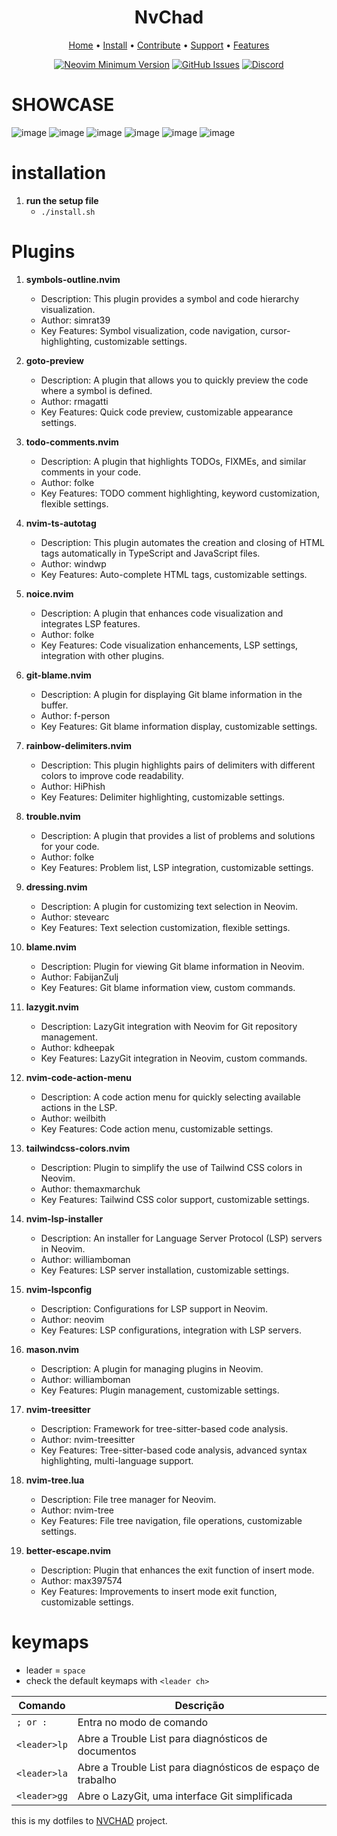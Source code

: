 <h1 align="center">NvChad</h1>

<div align="center">
	<a href="https://nvchad.com/">Home</a>
  <span> • </span>
    	<a href="https://nvchad.com/docs/quickstart/install">Install</a>
  <span> • </span>
       	<a href="https://nvchad.com/docs/contribute">Contribute</a>
  <span> • </span>
	<a href="https://github.com/NvChad/NvChad#gift_heart-support">Support</a>
  <span> • </span>
        <a href="https://nvchad.com/docs/features">Features</a>
  <p></p>
</div> 
<div align="center">
 
[![Neovim Minimum Version](https://img.shields.io/badge/Neovim-0.9.0-blueviolet.svg?style=flat-square&logo=Neovim&color=90E59A&logoColor=white)](https://github.com/neovim/neovim)
[![GitHub Issues](https://img.shields.io/github/issues/NvChad/NvChad.svg?style=flat-square&label=Issues&color=d77982)](https://github.com/Miguerfi/nvchad/issues)
[![Discord](https://img.shields.io/discord/553302713681707043?color=738adb&label=Discord&logo=discord&logoColor=white&style=flat-square)](https://discord.gg/va59u6B)


  </div>


# SHOWCASE
![image](https://github.com/Miguerfi/nvchad/assets/91486755/7c97a5a6-f5a6-415b-b284-544859d522a3)
![image](https://github.com/Miguerfi/nvchad/assets/91486755/995cd025-6b8d-4449-8254-d5f3d902f202)
![image](https://github.com/Miguerfi/nvchad/assets/91486755/4dc7cab3-4863-4fdb-9955-48cb15e215b0)
![image](https://github.com/Miguerfi/nvchad/assets/91486755/b1e05e1f-6a0e-4cf9-9503-f4c313f6d9f3)
![image](https://github.com/Miguerfi/nvchad/assets/91486755/9f3f63f2-c7d2-4849-b0d3-043e7b6cd6e4)
![image](https://github.com/Miguerfi/nvchad/assets/91486755/8d3b94a9-d5f9-4d9e-bc02-09a449312386)






# installation
1. **run the setup file**
    - `./install.sh`

# Plugins
1. **symbols-outline.nvim**
   - Description: This plugin provides a symbol and code hierarchy visualization.
   - Author: simrat39
   - Key Features: Symbol visualization, code navigation, cursor-highlighting, customizable settings.

2. **goto-preview**
   - Description: A plugin that allows you to quickly preview the code where a symbol is defined.
   - Author: rmagatti
   - Key Features: Quick code preview, customizable appearance settings.

3. **todo-comments.nvim**
   - Description: A plugin that highlights TODOs, FIXMEs, and similar comments in your code.
   - Author: folke
   - Key Features: TODO comment highlighting, keyword customization, flexible settings.

4. **nvim-ts-autotag**
   - Description: This plugin automates the creation and closing of HTML tags automatically in TypeScript and JavaScript files.
   - Author: windwp
   - Key Features: Auto-complete HTML tags, customizable settings.

5. **noice.nvim**
   - Description: A plugin that enhances code visualization and integrates LSP features.
   - Author: folke
   - Key Features: Code visualization enhancements, LSP settings, integration with other plugins.

6. **git-blame.nvim**
   - Description: A plugin for displaying Git blame information in the buffer.
   - Author: f-person
   - Key Features: Git blame information display, customizable settings.

7. **rainbow-delimiters.nvim**
   - Description: This plugin highlights pairs of delimiters with different colors to improve code readability.
   - Author: HiPhish
   - Key Features: Delimiter highlighting, customizable settings.

8. **trouble.nvim**
   - Description: A plugin that provides a list of problems and solutions for your code.
   - Author: folke
   - Key Features: Problem list, LSP integration, customizable settings.

9. **dressing.nvim**
   - Description: A plugin for customizing text selection in Neovim.
   - Author: stevearc
   - Key Features: Text selection customization, flexible settings.

10. **blame.nvim**
    - Description: Plugin for viewing Git blame information in Neovim.
    - Author: FabijanZulj
    - Key Features: Git blame information view, custom commands.

11. **lazygit.nvim**
    - Description: LazyGit integration with Neovim for Git repository management.
    - Author: kdheepak
    - Key Features: LazyGit integration in Neovim, custom commands.

12. **nvim-code-action-menu**
    - Description: A code action menu for quickly selecting available actions in the LSP.
    - Author: weilbith
    - Key Features: Code action menu, customizable settings.

13. **tailwindcss-colors.nvim**
    - Description: Plugin to simplify the use of Tailwind CSS colors in Neovim.
    - Author: themaxmarchuk
    - Key Features: Tailwind CSS color support, customizable settings.

14. **nvim-lsp-installer**
    - Description: An installer for Language Server Protocol (LSP) servers in Neovim.
    - Author: williamboman
    - Key Features: LSP server installation, customizable settings.

15. **nvim-lspconfig**
    - Description: Configurations for LSP support in Neovim.
    - Author: neovim
    - Key Features: LSP configurations, integration with LSP servers.

16. **mason.nvim**
    - Description: A plugin for managing plugins in Neovim.
    - Author: williamboman
    - Key Features: Plugin management, customizable settings.

17. **nvim-treesitter**
    - Description: Framework for tree-sitter-based code analysis.
    - Author: nvim-treesitter
    - Key Features: Tree-sitter-based code analysis, advanced syntax highlighting, multi-language support.

18. **nvim-tree.lua**
    - Description: File tree manager for Neovim.
    - Author: nvim-tree
    - Key Features: File tree navigation, file operations, customizable settings.

19. **better-escape.nvim**
    - Description: Plugin that enhances the exit function of insert mode.
    - Author: max397574
    - Key Features: Improvements to insert mode exit function, customizable settings.

# keymaps
 - leader = `space`
 - check the default keymaps with `<leader ch>`

| Comando                  | Descrição                                   |
|--------------------------|---------------------------------------------|
| `; or :`                      | Entra no modo de comando                    |
| `<leader>lp`             | Abre a Trouble List para diagnósticos de documentos |
| `<leader>la`             | Abre a Trouble List para diagnósticos de espaço de trabalho |
| `<leader>gg`             | Abre o LazyGit, uma interface Git simplificada |

this is my dotfiles to [NVCHAD](https://github.com/NvChad/NvChad) project.
